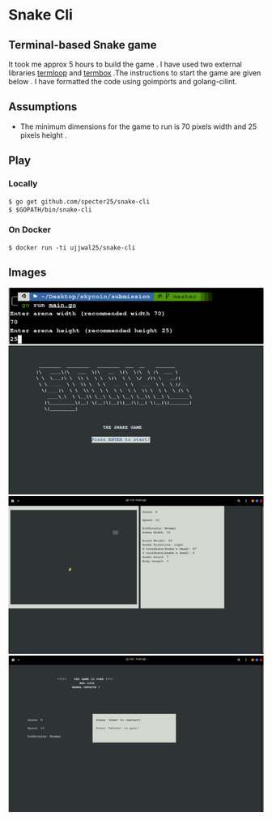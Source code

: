 # Snake Cli 


## Terminal-based Snake game

It took me approx 5 hours to build the game . I have used two external libraries [termloop](github.com/JoelOtter/termloop) and [termbox](github.com/nsf/termbox-go) .The instructions to start the game are given below . I have formatted the code using goimports and golang-cilint. 

## Assumptions

- The minimum dimensions for the game to run is 70 pixels width and 25 pixels height .

<!-- ![scrrenshot](http://i.imgur.com/pHf4fjt.gif) -->

## Play
### Locally

```
$ go get github.com/specter25/snake-cli
$ $GOPATH/bin/snake-cli
```

### On Docker

```
$ docker run -ti ujjwal25/snake-cli
```

## Images

![command](./images/command.png)
![startscreen](./images/startscreen.png)
![game](./images/game.png)
![gameover](./images/gameover.png)


